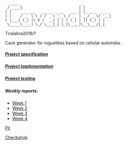 
      _____                            _             
     / ____|                          | |            
    | |     __ ___   _____ _ __   __ _| |_ ___  _ __ 
    | |    / _` \ \ / / _ \ '_ \ / _` | __/ _ \| '__|
    | |___| (_| |\ V /  __/ | | | (_| | || (_) | |   
     \_____\__,_| \_/ \___|_| |_|\__,_|\__\___/|_|   
                                                 
                                                 

Tiralabra2019/1

Cave generator for roguelikes based on cellular automata.

##### [Project specification](https://github.com/w4ldo/Cavenator/blob/master/Documentation/ProjectSpecification.md)

##### [Project implementation](https://github.com/w4ldo/Cavenator/blob/master/Documentation/ProjectImplementation.md)

##### [Project testing](https://github.com/w4ldo/Cavenator/blob/master/Documentation/ProjectTesting.md)

##### Weekly reports:
* [Week 1](https://github.com/w4ldo/Cavenator/blob/master/Documentation/weekly_report_1.md)
* [Week 2](https://github.com/w4ldo/Cavenator/blob/master/Documentation/weekly_report_2.md)
* [Week 3](https://github.com/w4ldo/Cavenator/blob/master/Documentation/weekly_report_3.md)
* [Week 4](https://github.com/w4ldo/Cavenator/blob/master/Documentation/weekly_report_4.md)

[Pit](https://htmlpreview.github.io/?https://github.com/w4ldo/Cavenator/blob/master/Documentation/pit/index.html)

[Checkstyle](https://htmlpreview.github.io/?https://github.com/w4ldo/Cavenator/blob/master/Documentation/checkstyle.html)
